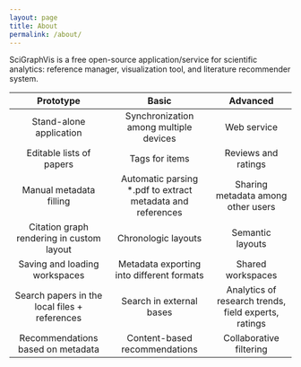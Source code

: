 ```yaml
---
layout: page
title: About
permalink: /about/
---
```


SciGraphVis is a free open-source application/service for scientific analytics: reference manager, visualization tool, and literature recommender system.

|                   Prototype                   |                            Basic                           |                       Advanced                       |
|:---------------------------------------------:|:----------------------------------------------------------:|:----------------------------------------------------:|
| Stand-alone application                       | Synchronization among multiple devices                     | Web service                                          |
| Editable lists of papers                      | Tags for items                                             | Reviews and ratings                                  |
| Manual metadata filling                       | Automatic parsing *.pdf to extract metadata and references | Sharing metadata among other users                   |
| Citation graph rendering in custom layout     | Chronologic layouts                                        | Semantic layouts                                     |
| Saving and loading workspaces                 | Metadata exporting into different formats                  | Shared workspaces                                    |
| Search papers in the local files + references | Search in external bases                                   | Analytics of research trends, field experts, ratings |
| Recommendations based on metadata             | Content-based recommendations                              | Collaborative filtering                              |
